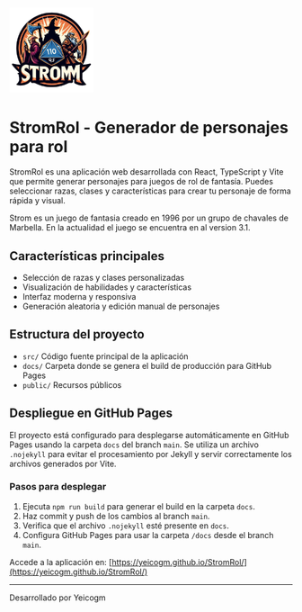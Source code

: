 # <img src="docs/logo.webp" alt="Logo de StromRol" width="150" />

# StromRol - Generador de personajes para rol

StromRol es una aplicación web desarrollada con React, TypeScript y Vite que permite generar personajes para juegos de rol de fantasía. Puedes seleccionar razas, clases y características para crear tu personaje de forma rápida y visual.

Strom es un juego de fantasia creado en 1996 por un grupo de chavales de Marbella. En la actualidad el juego se encuentra en al version 3.1.

## Características principales

- Selección de razas y clases personalizadas
- Visualización de habilidades y características
- Interfaz moderna y responsiva
- Generación aleatoria y edición manual de personajes

## Estructura del proyecto

- `src/` Código fuente principal de la aplicación
- `docs/` Carpeta donde se genera el build de producción para GitHub Pages
- `public/` Recursos públicos

## Despliegue en GitHub Pages

El proyecto está configurado para desplegarse automáticamente en GitHub Pages usando la carpeta `docs` del branch `main`. Se utiliza un archivo `.nojekyll` para evitar el procesamiento por Jekyll y servir correctamente los archivos generados por Vite.

### Pasos para desplegar

1. Ejecuta `npm run build` para generar el build en la carpeta `docs`.
2. Haz commit y push de los cambios al branch `main`.
3. Verifica que el archivo `.nojekyll` esté presente en `docs`.
4. Configura GitHub Pages para usar la carpeta `/docs` desde el branch `main`.

Accede a la aplicación en: [https://yeicogm.github.io/StromRol/](https://yeicogm.github.io/StromRol/)

---

Desarrollado por Yeicogm
